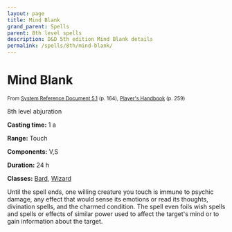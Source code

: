 ```yaml
---
layout: page
title: Mind Blank
grand_parent: Spells
parent: 8th level spells 
description: D&D 5th edition Mind Blank details
permalink: /spells/8th/mind-blank/
---
```


# Mind Blank

<small>From <a target="_blank" href="https://media.wizards.com/2016/downloads/DND/SRD-OGL_V5.1.pdf">System Reference Document 5.1</a> (p. 164), <a target="_blank" href="https://dnd.wizards.com/products/tabletop-games/rpg-products/rpg_playershandbook">Player's Handbook</a> (p. 259)</small>


8th level abjuration

**Casting time:** 1 a

**Range:** Touch

**Components:** V,S 

**Duration:** 24 h

**Classes:** [Bard](/classes/bard/), [Wizard](/classes/wizard/)

Until the spell ends, one willing creature you touch is immune to psychic damage, any effect that would sense its emotions or read its thoughts, divination spells, and the charmed condition. The spell even foils wish spells and spells or effects of similar power used to affect the target's mind or to gain information about the target.